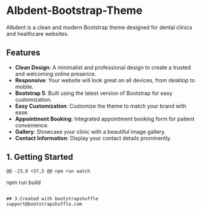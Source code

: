 # Albdent-Bootstrap-Theme


Albdent is a clean and modern Bootstrap theme designed for dental clinics and healthcare websites.


## Features

- **Clean Design**: A minimalist and professional design to create a trusted and welcoming online presence.
- **Responsive**: Your website will look great on all devices, from desktop to mobile.
- **Bootstrap 5**: Built using the latest version of Bootstrap for easy customization.
- **Easy Customization**: Customize the theme to match your brand with ease.
- **Appointment Booking**: Integrated appointment booking form for patient convenience.
- **Gallery**: Showcase your clinic with a beautiful image gallery.
- **Contact Information**: Display your contact details prominently.


## 1. Getting Started

	@@ -23,9 +37,5 @@ npm run watch
npm run build
```

## 3.Created with bootstrapshuffle
support@bootstrapshuffle.com
